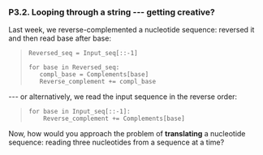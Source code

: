 



### P3.2. Looping through a string --- getting creative?
Last week, we reverse-complemented a nucleotide sequence: reversed it and then read base after base:
> ```
> Reversed_seq = Input_seq[::-1]
>
> for base in Reversed_seq:
>    compl_base = Complements[base]
>    Reverse_complement += compl_base
> ```  

--- or alternatively, we read the input sequence in the reverse order:
> ```
> for base in Input_seq[::-1]: 
>     Reverse_complement += Complements[base]
> ```  

Now, how would you approach the problem of **translating** a nucleotide sequence: reading three nucleotides from a sequence at a time? 
